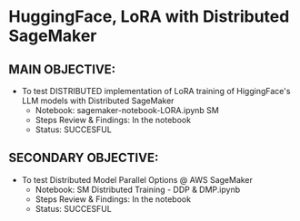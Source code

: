 # HuggingFace, LoRA with Distributed SageMaker

## MAIN OBJECTIVE:
- To test DISTRIBUTED implementation of LoRA training of HiggingFace's LLM models with Distributed SageMaker
  - Notebook: sagemaker-notebook-LORA.ipynb SM
  - Steps Review & Findings: In the notebook
  - Status: SUCCESFUL 

## SECONDARY OBJECTIVE:
- To test Distributed Model Parallel Options @ AWS SageMaker
  - Notebook: SM Distributed Training - DDP & DMP.ipynb
  - Steps Review & Findings: In the notebook
  - Status: SUCCESFUL

